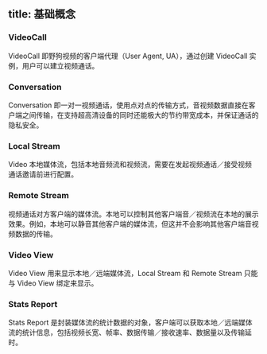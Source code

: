 title: 基础概念
---

### VideoCall

VideoCall 即野狗视频的客户端代理（User Agent, UA），通过创建 VideoCall 实例，用户可以建立视频通话。

### Conversation

Conversation 即一对一视频通话，使用点对点的传输方式，音视频数据直接在客户端之间传输，在支持超高清设备的同时还能极大的节约带宽成本，并保证通话的隐私安全。

### Local Stream

Video 本地媒体流，包括本地音频流和视频流，需要在发起视频通话／接受视频通话邀请前进行配置。

### Remote Stream

视频通话对方客户端的媒体流。本地可以控制其他客户端音／视频流在本地的展示效果。例如，本地可以静音其他客户端的媒体流，但这并不会影响其他客户端音视频数据的传输。

### Video View

Video View 用来显示本地／远端媒体流，Local Stream 和 Remote Stream 只能与 Video View 绑定来显示。

### Stats Report

Stats Report 是封装媒体流的统计数据的对象，客户端可以获取本地／远端媒体流的统计信息，包括视频长宽、帧率、数据传输／接收速率、数据量以及传输延时。
